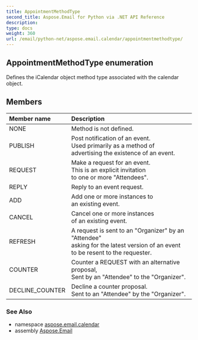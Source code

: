 ```yaml
---
title: AppointmentMethodType
second_title: Aspose.Email for Python via .NET API Reference
description: 
type: docs
weight: 360
url: /email/python-net/aspose.email.calendar/appointmentmethodtype/
---
```


## AppointmentMethodType enumeration

Defines the iCalendar object method type associated with the calendar object.

## Members
| Member name | Description |
| :- | :- |
|NONE|Method is not defined.|
|PUBLISH|Post notification of an event. <br/>            Used primarily as a method of <br/>            advertising the existence of an event.|
|REQUEST|Make a request for an event. <br/>            This is an explicit invitation <br/>            to one or more "Attendees".|
|REPLY|Reply to an event request.|
|ADD|Add one or more instances to <br/>            an existing event.|
|CANCEL|Cancel one or more instances <br/>            of an existing event.|
|REFRESH|A request is sent to an "Organizer" by an "Attendee"<br/>            asking for the latest version of an event <br/>            to be resent to the requester.|
|COUNTER|Counter a REQUEST with an alternative proposal, <br/>            Sent by an "Attendee" to the "Organizer".|
|DECLINE_COUNTER|Decline a counter proposal. <br/>            Sent to an "Attendee" by the "Organizer".|

### See Also

* namespace [aspose.email.calendar](/email/python-net/aspose.email.calendar/)
* assembly [Aspose.Email](/slides/python-net/)

